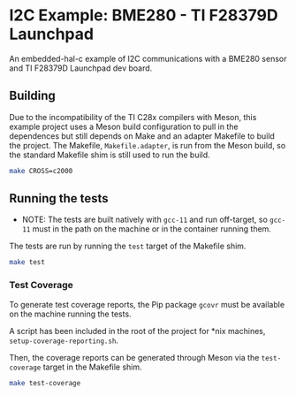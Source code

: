 # I2C Example: BME280 - TI F28379D Launchpad

An embedded-hal-c example of I2C communications with a BME280 sensor and TI
F28379D Launchpad dev board.

## Building

Due to the incompatibility of the TI C28x compilers with Meson, this example
project uses a Meson build configuration to pull in the dependences but still
depends on Make and an adapter Makefile to build the project. The Makefile,
`Makefile.adapter`, is run from the Meson build, so the standard Makefile shim
is still used to run the build.

```bash
make CROSS=c2000
```

## Running the tests

- NOTE: The tests are built natively with `gcc-11` and run off-target, so
  `gcc-11` must in the path on the machine or in the container running them.

The tests are run by running the `test` target of the Makefile shim.

```bash
make test
```

### Test Coverage

To generate test coverage reports, the Pip package `gcovr` must be available on
the machine running the tests.

A script has been included in the root of the project for *nix machines,
`setup-coverage-reporting.sh`.

Then, the coverage reports can be generated through Meson via the
`test-coverage` target in the Makefile shim.

```bash
make test-coverage
```
